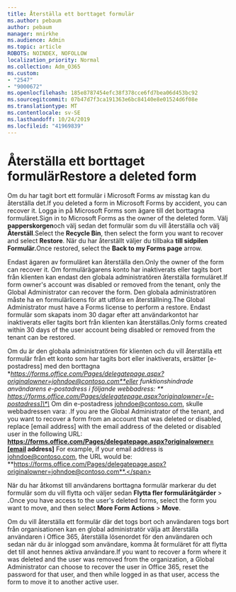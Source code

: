 ```yaml
---
title: Återställa ett borttaget formulär
ms.author: pebaum
author: pebaum
manager: mnirkhe
ms.audience: Admin
ms.topic: article
ROBOTS: NOINDEX, NOFOLLOW
localization_priority: Normal
ms.collection: Adm_O365
ms.custom:
- "2547"
- "9000672"
ms.openlocfilehash: 185e8787454efc38f378cce6fd7bea06d453bc92
ms.sourcegitcommit: 07b47d7f3ca191363e6bc84140e8e01524d6f08e
ms.translationtype: MT
ms.contentlocale: sv-SE
ms.lasthandoff: 10/24/2019
ms.locfileid: "41969839"
---
```

# <a name="restore-a-deleted-form"></a><span data-ttu-id="70f87-102">Återställa ett borttaget formulär</span><span class="sxs-lookup"><span data-stu-id="70f87-102">Restore a deleted form</span></span>

<span data-ttu-id="70f87-103">Om du har tagit bort ett formulär i Microsoft Forms av misstag kan du återställa det.</span><span class="sxs-lookup"><span data-stu-id="70f87-103">If you deleted a form in Microsoft Forms by accident, you can recover it.</span></span> <span data-ttu-id="70f87-104">Logga in på Microsoft Forms som ägare till det borttagna formuläret.</span><span class="sxs-lookup"><span data-stu-id="70f87-104">Sign in to Microsoft Forms as the owner of the deleted form.</span></span> <span data-ttu-id="70f87-105">Välj **papperskorgen**och välj sedan det formulär som du vill återställa och välj **Återställ**.</span><span class="sxs-lookup"><span data-stu-id="70f87-105">Select the **Recycle Bin**, then select the form you want to recover and select **Restore**.</span></span> <span data-ttu-id="70f87-106">När du har återställt väljer du tillbaka **till sidpilen Formulär.**</span><span class="sxs-lookup"><span data-stu-id="70f87-106">Once restored, select the **Back to my Forms page** arrow.</span></span>

<span data-ttu-id="70f87-107">Endast ägaren av formuläret kan återställa den.</span><span class="sxs-lookup"><span data-stu-id="70f87-107">Only the owner of the form can recover it.</span></span> <span data-ttu-id="70f87-108">Om formulärägarens konto har inaktiverats eller tagits bort från klienten kan endast den globala administratören återställa formuläret.</span><span class="sxs-lookup"><span data-stu-id="70f87-108">If form owner's account was disabled or removed from the tenant, only the Global Administrator can recover the form.</span></span> <span data-ttu-id="70f87-109">Den globala administratören måste ha en formulärlicens för att utföra en återställning.</span><span class="sxs-lookup"><span data-stu-id="70f87-109">The Global Administrator must have a Forms license to perform a restore.</span></span> <span data-ttu-id="70f87-110">Endast formulär som skapats inom 30 dagar efter att användarkontot har inaktiverats eller tagits bort från klienten kan återställas.</span><span class="sxs-lookup"><span data-stu-id="70f87-110">Only forms created within 30 days of the user account being disabled or removed from the tenant can be restored.</span></span>

<span data-ttu-id="70f87-111">Om du är den globala administratören för klienten och du vill återställa ett formulär från ett konto som har tagits bort eller inaktiverats, ersätter [e-postadress] med den borttagna **https://forms.office.com/Pages/delegatepage.aspx?originalowner=johndoe@contoso.com**eller funktionshindrade användarens e-postadress i följande webbadress: \*\* https://forms.office.com/Pages/delegatepage.aspx?originalowner=[e-postadress]\*\* Om din e-postadress johndoe@contoso.com, skulle webbadressen vara: .</span><span class="sxs-lookup"><span data-stu-id="70f87-111">If you are the Global Administrator of the tenant, and you want to recover a form from an account that was deleted or disabled, replace [email address] with the email address of the deleted or disabled user in the following URL: **https://forms.office.com/Pages/delegatepage.aspx?originalowner=[email address]** For example, if your email address is johndoe@contoso.com, the URL would be: **https://forms.office.com/Pages/delegatepage.aspx?originalowner=johndoe@contoso.com**.</span></span> 

<span data-ttu-id="70f87-112">När du har åtkomst till användarens borttagna formulär markerar du det formulär som du vill flytta och väljer sedan **Flytta fler formuläråtgärder** > **.**</span><span class="sxs-lookup"><span data-stu-id="70f87-112">Once you have access to the user's deleted forms, select the form you want to move, and then select **More Form Actions** > **Move**.</span></span>

<span data-ttu-id="70f87-113">Om du vill återställa ett formulär där det togs bort och användaren togs bort från organisationen kan en global administratör välja att återställa användaren i Office 365, återställa lösenordet för den användaren och sedan när du är inloggad som användare, komma åt formuläret för att flytta det till anot hennes aktiva användare.</span><span class="sxs-lookup"><span data-stu-id="70f87-113">If you want to recover a form where it was deleted and the user was removed from the organization, a Global Administrator can choose to recover the user in Office 365, reset the password for that user, and then while logged in as that user, access the form to move it to another active user.</span></span> 